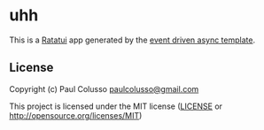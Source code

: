 # uhh

This is a [Ratatui] app generated by the [event driven async template].

[Ratatui]: https://ratatui.rs
[event driven async template]: https://github.com/ratatui/templates/tree/main/event-driven-async

## License

Copyright (c) Paul Colusso <paulcolusso@gmail.com>

This project is licensed under the MIT license ([LICENSE] or <http://opensource.org/licenses/MIT>)

[LICENSE]: ./LICENSE
